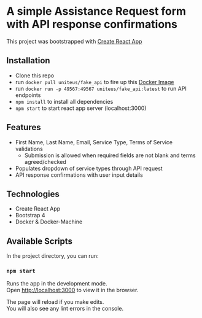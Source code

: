 # A simple Assistance Request form with API response confirmations

This project was bootstrapped with [Create React App](https://github.com/facebook/create-react-app)

## Installation
  * Clone this repo
  * run `docker pull uniteus/fake_api` to fire up this [Docker Image](https://hub.docker.com/r/uniteus/fake_api/ "docker image")
  * run `docker run -p 49567:49567 uniteus/fake_api:latest` to run API endpoints
  * `npm install` to install all dependencies
  * `npm start` to start react app server (localhost:3000)

## Features
  * First Name, Last Name, Email, Service Type, Terms of Service validations
    * Submission is allowed when required fields are not blank and terms agreed/checked
  * Populates dropdown of service types through API request
  * API response confirmations with user input details

## Technologies
  * Create React App
  * Bootstrap 4
  * Docker & Docker-Machine

## Available Scripts

In the project directory, you can run:

### `npm start`

Runs the app in the development mode.<br>
Open [http://localhost:3000](http://localhost:3000) to view it in the browser.

The page will reload if you make edits.<br>
You will also see any lint errors in the console.